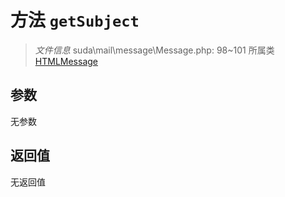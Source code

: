 # 方法 `getSubject`

> *文件信息* suda\mail\message\Message.php: 98~101
> 所属类 [HTMLMessage](../HTMLMessage.md)




## 参数


无参数


## 返回值

无返回值
